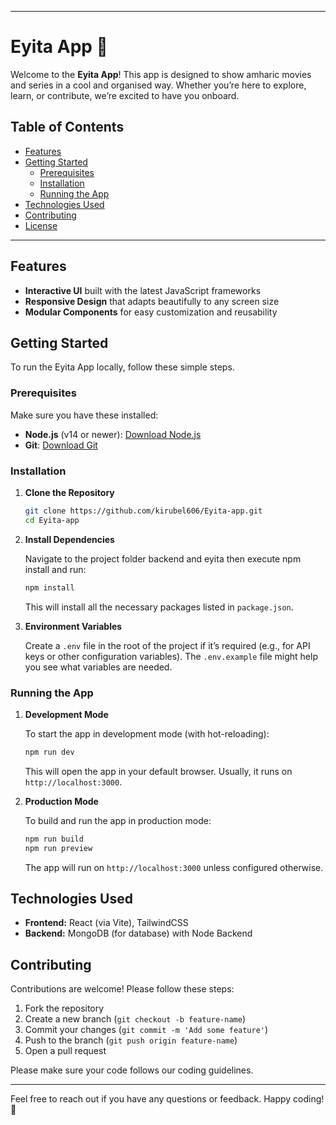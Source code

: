 
---

# Eyita App 🌟

Welcome to the **Eyita App**! This app is designed to show amharic movies and series in a cool and organised way. Whether you’re here to explore, learn, or contribute, we’re excited to have you onboard.

## Table of Contents
- [Features](#features)
- [Getting Started](#getting-started)
  - [Prerequisites](#prerequisites)
  - [Installation](#installation)
  - [Running the App](#running-the-app)
- [Technologies Used](#technologies-used)
- [Contributing](#contributing)
- [License](#license)

---

## Features

- **Interactive UI** built with the latest JavaScript frameworks
- **Responsive Design** that adapts beautifully to any screen size
- **Modular Components** for easy customization and reusability



## Getting Started

To run the Eyita App locally, follow these simple steps.

### Prerequisites

Make sure you have these installed:

- **Node.js** (v14 or newer): [Download Node.js](https://nodejs.org/)
- **Git**: [Download Git](https://git-scm.com/)

### Installation

1. **Clone the Repository**

    ```bash
    git clone https://github.com/kirubel606/Eyita-app.git
    cd Eyita-app
    ```

2. **Install Dependencies**

   Navigate to the project folder backend and eyita then execute npm install and run:

    ```bash
    npm install
    ```

   This will install all the necessary packages listed in `package.json`.

3. **Environment Variables**

   Create a `.env` file in the root of the project if it’s required (e.g., for API keys or other configuration variables). The `.env.example` file might help you see what variables are needed.

### Running the App

1. **Development Mode**

   To start the app in development mode (with hot-reloading):

    ```bash
    npm run dev
    ```

   This will open the app in your default browser. Usually, it runs on `http://localhost:3000`.

2. **Production Mode**

   To build and run the app in production mode:

    ```bash
    npm run build
    npm run preview
    ```

   The app will run on `http://localhost:3000` unless configured otherwise.

## Technologies Used

- **Frontend:** React (via Vite), TailwindCSS
- **Backend:** MongoDB (for database) with Node Backend 

## Contributing

Contributions are welcome! Please follow these steps:

1. Fork the repository
2. Create a new branch (`git checkout -b feature-name`)
3. Commit your changes (`git commit -m 'Add some feature'`)
4. Push to the branch (`git push origin feature-name`)
5. Open a pull request

Please make sure your code follows our coding guidelines.


---

Feel free to reach out if you have any questions or feedback. Happy coding! 🎉

